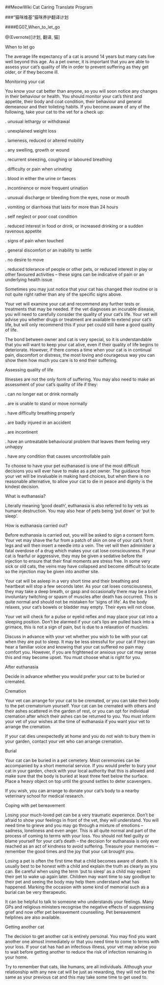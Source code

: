 ##MeowWiki Cat Caring Translate Program

###“猫咪维基”猫咪养护翻译计划

####EG07_When_to_let_go

@(Evernote)[计划, 翻译, 猫]

When to let go 


The average life expectancy of a cat is around 14 years but many cats live well beyond this age. As a pet owner, it is important that you are able to assess your cat’s quality of life in order to prevent suffering as they get older, or if they become ill. 

Monitoring your cat 

You know your cat better than anyone, so you will soon notice any changes in their behaviour or health. You should monitor your cat’s thirst and appetite, their body and coat condition, their behaviour and general demeanour and their toileting habits. If you become aware of any of the following, take your cat to the vet for a check up: 

. unusual lethargy or withdrawal 

. unexplained weight loss 

. lameness, reduced or altered mobility 

. any swelling, growth or wound 

. recurrent sneezing, coughing or laboured breathing 

. difficulty or pain when urinating 

. blood in either the urine or faeces 

. incontinence or more frequent urination 

. unusual discharge or bleeding from the eyes, nose or mouth 

. vomiting or diarrhoea that lasts for more than 24 hours 

. self neglect or poor coat condition 

. reduced interest in food or drink, or increased drinking or a sudden ravenous appetite 

. signs of pain when touched 

. general discomfort or an inability to settle 

. no desire to move 

. reduced tolerance of people or other pets, or reduced interest in play or other favoured activities – these signs can be indicative of pain or an underlying health issue 


Sometimes you may just notice that your cat has changed their routine or is not quite right rather than any of the specific signs above. 

Your vet will examine your cat and recommend any further tests or treatments that may be needed. If the vet diagnoses an incurable disease, you will need to carefully consider the quality of your cat’s life. Your vet will advise you whether drugs or treatment are available to extend your cat’s life, but will only recommend this if your pet could still have a good quality of life. 

The bond between owner and cat is very special, so it is understandable that you will want to keep your cat alive, even if their quality of life begins to deteriorate. However, if there comes a time when your cat is in continual pain, discomfort or distress, the most loving and courageous way you can show them how much you care is to end their suffering. 

Assessing quality of life 

Illnesses are not the only form of suffering. You may also need to make an assessment of your cat’s quality of life if they:

. can no longer eat or drink normally 

. are is unable to stand or move normally 

. have difficulty breathing properly 

. are badly injured in an accident 

. are incontinent 

. have an untreatable behavioural problem that leaves them feeling very unhappy 

. have any condition that causes uncontrollable pain 


To choose to have your pet euthanased is one of the most difficult decisions you will ever have to make as a pet owner. The guidance from your vet will be invaluable in making hard choices, but when there is no reasonable alternative, to allow your cat to die in peace and dignity is the kindest decision. 

What is euthanasia? 

Literally meaning ‘good death’, euthanasia is also referred to by vets as humane destruction. You may also hear of pets being ‘put down’ or ‘put to sleep’. 

How is euthanasia carried out? 

Before euthanasia is carried out, you will be asked to sign a consent form. Your vet may shave the fur from a patch of skin on one of your cat’s front legs and will then insert a needle into a vein. The vet will then administer a fatal overdose of a drug which makes your cat lose consciousness. If your cat is fearful or aggressive, they may be given a sedative before the injection to ensure that their final moments are stress free. In some very sick or old cats, the veins may have collapsed and become difficult to locate so the injection may be given into another site. 

Your cat will be asleep in a very short time and their breathing and heartbeat will stop a few seconds later. As your cat loses consciousness, they may take a deep breath, or gasp and occasionally there may be a brief involuntary twitching or spasm of muscles after death has occurred. This is quite normal and should not be mistaken for ‘signs of life’. As the body relaxes, your cat’s bowels or bladder may empty. Their eyes will not close. 

Your vet will check for a pulse or eyelid reflex and may place your cat into a sleeping position. Don’t be alarmed if your cat’s lips are pulled back into a grimace, this is not a sign of pain, but is due to a relaxation of muscles. 

Discuss in advance with your vet whether you wish to be with your cat when they are put to sleep. It may be less stressful for your cat if they can hear a familiar voice and knowing that your cat suffered no pain may comfort you. However, if you are frightened or anxious your cat may sense this and may become upset. You must choose what is right for you. 

After euthanasia 

Decide in advance whether you would prefer your cat to be buried or cremated. 

Cremation 

Your vet can arrange for your cat to be cremated, or you can take their body to the pet crematorium yourself. Your cat can be cremated with others and their ashes scattered in the garden of rest, or you can opt for individual cremation after which their ashes can be returned to you. You must inform your vet of your wishes at the time of euthanasia if you want your vet to arrange the cremation. 

If your cat dies unexpectedly at home and you do not wish to bury them in your garden, contact your vet who can arrange cremation. 

Burial 

Your cat can be buried in a pet cemetery. Most ceremonies can be accompanied by a short memorial service. If you would prefer to bury your cat in your garden, check with your local authority that this is allowed and make sure that the body is buried at least three feet below the surface. Place a heavy object on top until the ground settles to deter scavengers. 

If you wish, you can arrange to donate your cat’s body to a nearby veterinary school for medical research. 


Coping with pet bereavement 

Losing your much-loved pet can be a very traumatic experience. Don’t be afraid to show your feelings in front of the vet, they will understand. You will need time to grieve and you may go through a mixture of emotions – sadness, loneliness and even anger. This is all quite normal and part of the process of coming to terms with your loss. You should not feel guilty or blame yourself for your cat’s death – the decision for euthanasia is only ever reached as an act of kindness to avoid suffering. Treasure your memories – remember the good times and the joy that your cat brought you. 

Losing a pet is often the first time that a child becomes aware of death. It is usually best to be honest with a child and explain the truth as clearly as you can. Be careful when using the term ‘put to sleep’ as a child may expect their pet to wake up again later. Children may want time to say goodbye to their pet and seeing the body may help them understand what has happened. Marking the occasion with some kind of memorial such as a burial can be very therapeutic. 

It can be helpful to talk to someone who understands your feelings. Many GPs and religious ministers recognise the negative effects of suppressing grief and now offer pet bereavement counselling. Pet bereavement helplines are also available. 

Getting another cat 

The decision to get another cat is entirely personal. You may find you want another one almost immediately or that you need time to come to terms with your loss. If your cat has had an infectious illness, your vet may advise you to wait before getting another to reduce the risk of infection remaining in your home. 

Try to remember that cats, like humans, are all individuals. Although your relationship with any new cat will be just as rewarding, they will not be the same as your previous cat and this may take some time to get used to. 


